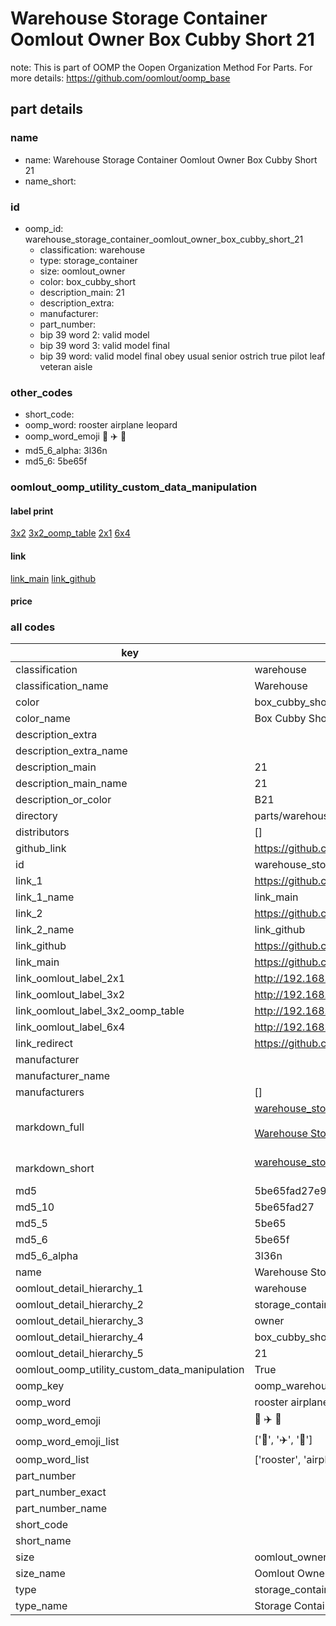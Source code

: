 # Warehouse Storage Container Oomlout Owner Box Cubby Short 21  

note: This is part of OOMP the Oopen Organization Method For Parts. For more details: https://github.com/oomlout/oomp_base

##  part details
  







### name
* name: Warehouse Storage Container Oomlout Owner Box Cubby Short 21
* name_short: 
### id
* oomp_id: warehouse_storage_container_oomlout_owner_box_cubby_short_21
  * classification: warehouse
  * type: storage_container
  * size: oomlout_owner
  * color: box_cubby_short
  * description_main: 21
  * description_extra: 
  * manufacturer: 
  * part_number: 
  * bip 39 word 2: valid model
  * bip 39 word 3: valid model final
  * bip 39 word: valid model final obey usual senior ostrich true pilot leaf veteran aisle

### other_codes
* short_code: 
* oomp_word: rooster airplane leopard
* oomp_word_emoji :rooster: :airplane: :leopard:
* md5_6_alpha: 3l36n
* md5_6: 5be65f






### oomlout_oomp_utility_custom_data_manipulation
#### label print
[3x2](http://192.168.1.245:1112/?label=oomp%203l36n)
[3x2_oomp_table](http://192.168.1.108:1112/?label=oomp%203l36n)
[2x1](http://192.168.1.242:1112/?label=oomp%203l36n)
[6x4](http://192.168.1.55:1112/?label=oomp%203l36n)    

#### link

[link_main](https://github.com/oomlout/oomlout_oomp_version_1_messy/tree/main/parts/warehouse_storage_container_oomlout_owner_box_cubby_short_21) [link_github](https://github.com/oomlout/oomlout_oomp_version_1_messy/tree/main/parts/warehouse_storage_container_oomlout_owner_box_cubby_short_21)                             

#### price







### all codes 
| key | value |  
| --- | --- |  
| classification | warehouse |  
| classification_name | Warehouse |  
| color | box_cubby_short |  
| color_name | Box Cubby Short |  
| description_extra |  |  
| description_extra_name |  |  
| description_main | 21 |  
| description_main_name | 21 |  
| description_or_color | B21 |  
| directory | parts/warehouse_storage_container_oomlout_owner_box_cubby_short_21 |  
| distributors | [] |  
| github_link | https://github.com/oomlout/oomlout_oomp_part_src/tree/main/parts/warehouse_storage_container_oomlout_owner_box_cubby_short_21 |  
| id | warehouse_storage_container_oomlout_owner_box_cubby_short_21 |  
| link_1 | https://github.com/oomlout/oomlout_oomp_version_1_messy/tree/main/parts/warehouse_storage_container_oomlout_owner_box_cubby_short_21 |  
| link_1_name | link_main |  
| link_2 | https://github.com/oomlout/oomlout_oomp_version_1_messy/tree/main/parts/warehouse_storage_container_oomlout_owner_box_cubby_short_21 |  
| link_2_name | link_github |  
| link_github | https://github.com/oomlout/oomlout_oomp_version_1_messy/tree/main/parts/warehouse_storage_container_oomlout_owner_box_cubby_short_21 |  
| link_main | https://github.com/oomlout/oomlout_oomp_version_1_messy/tree/main/parts/warehouse_storage_container_oomlout_owner_box_cubby_short_21 |  
| link_oomlout_label_2x1 | http://192.168.1.242:1112/?label=oomp%203l36n |  
| link_oomlout_label_3x2 | http://192.168.1.245:1112/?label=oomp%203l36n |  
| link_oomlout_label_3x2_oomp_table | http://192.168.1.108:1112/?label=oomp%203l36n |  
| link_oomlout_label_6x4 | http://192.168.1.55:1112/?label=oomp%203l36n |  
| link_redirect | https://github.com/oomlout/oomlout_oomp_version_1_messy/tree/main/parts/warehouse_storage_container_oomlout_owner_box_cubby_short_21 |  
| manufacturer |  |  
| manufacturer_name |  |  
| manufacturers | [] |  
| markdown_full | [warehouse_storage_container_oomlout_owner_box_cubby_short_21](none)<br>[](none)<br>[Warehouse Storage Container Oomlout Owner Box Cubby Short 21](none)<br><br> |  
| markdown_short | [warehouse_storage_container_oomlout_owner_box_cubby_short_21](none)<br><br> |  
| md5 | 5be65fad27e9539f0ef8197ead23a786 |  
| md5_10 | 5be65fad27 |  
| md5_5 | 5be65 |  
| md5_6 | 5be65f |  
| md5_6_alpha | 3l36n |  
| name | Warehouse Storage Container Oomlout Owner Box Cubby Short 21 |  
| oomlout_detail_hierarchy_1 | warehouse |  
| oomlout_detail_hierarchy_2 | storage_container |  
| oomlout_detail_hierarchy_3 | owner |  
| oomlout_detail_hierarchy_4 | box_cubby_short |  
| oomlout_detail_hierarchy_5 | 21 |  
| oomlout_oomp_utility_custom_data_manipulation | True |  
| oomp_key | oomp_warehouse_storage_container_oomlout_owner_box_cubby_short_21 |  
| oomp_word | rooster airplane leopard |  
| oomp_word_emoji | :rooster: :airplane: :leopard: |  
| oomp_word_emoji_list | [':rooster:', ':airplane:', ':leopard:'] |  
| oomp_word_list | ['rooster', 'airplane', 'leopard'] |  
| part_number |  |  
| part_number_exact |  |  
| part_number_name |  |  
| short_code |  |  
| short_name |  |  
| size | oomlout_owner |  
| size_name | Oomlout Owner |  
| type | storage_container |  
| type_name | Storage Container |  
